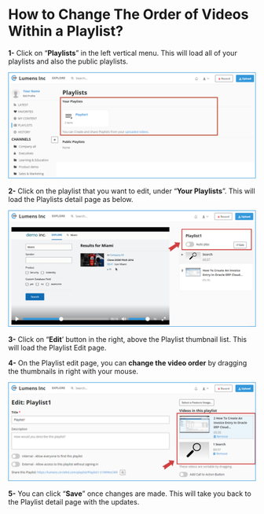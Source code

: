 # How to Change The Order of Videos Within a Playlist?

**1-** Click on “**Playlists**” in the left vertical menu. This will load all of your playlists and also the public playlists.

![](../.gitbook/assets/help_playlist_share1.png)

**2-** Click on the playlist that you want to edit, under “**Your Playlists**”. This will load the Playlists detail page as below.

![](../.gitbook/assets/help_playlist_share2.png)

**3-** Click on “**Edit**’ button in the right, above the Playlist thumbnail list. This will load the Playlist Edit page. 

**4-** On the Playlist edit page, you can **change the video order** by dragging the thumbnails in right with your mouse.

![](../.gitbook/assets/help_playlist_ordering.png)

**5-** You can click “**Save**” once changes are made. This will take you back to the Playlist detail page with the updates.

